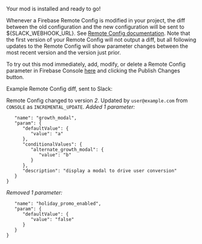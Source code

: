Your mod is installed and ready to go!

Whenever a Firebase Remote Config is modified in your project, the diff between the old configuration and the new configuration will be sent to \${SLACK_WEBHOOK_URL}. See [Remote Config documentation](https://firebase.google.com/docs/remote-config/). Note that the first version of your Remote Config will not output a diff, but all following updates to the Remote Config will show parameter changes between the most recent version and the version just prior.

To try out this mod immediately, add, modify, or delete a Remote Config parameter in Firebase Console [here](https://console.firebase.google.com/project/_/config) and clicking the Publish Changes button.

Example Remote Config diff, sent to Slack:

Remote Config changed to version _2_.
Updated by `user@example.com`
from `CONSOLE` as `INCREMENTAL_UPDATE`.
_Added 1 parameter:_

```{
   "name": "growth_modal",
   "param": {
      "defaultValue": {
         "value": "a"
      },
      "conditionalValues": {
         "alternate_growth_modal": {
            "value": "b"
         }
      },
      "description": "display a modal to drive user conversion"
   }
}
```

_Removed 1 parameter:_

```{
   "name": "holiday_promo_enabled",
   "param": {
      "defaultValue": {
         "value": "false"
      }
   }
}
```
